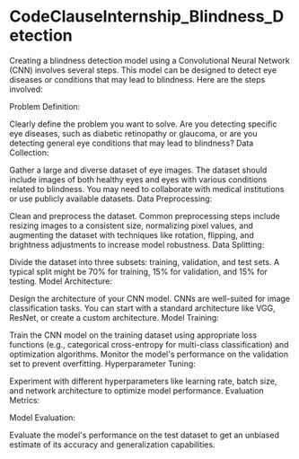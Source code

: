 # CodeClauseInternship_Blindness_Detection

Creating a blindness detection model using a Convolutional Neural Network (CNN) involves several steps. This model can be designed to detect eye diseases or conditions that may lead to blindness. Here are the steps involved:

Problem Definition:

Clearly define the problem you want to solve. Are you detecting specific eye diseases, such as diabetic retinopathy or glaucoma, or are you detecting general eye conditions that may lead to blindness?
Data Collection:

Gather a large and diverse dataset of eye images. The dataset should include images of both healthy eyes and eyes with various conditions related to blindness. You may need to collaborate with medical institutions or use publicly available datasets.
Data Preprocessing:

Clean and preprocess the dataset. Common preprocessing steps include resizing images to a consistent size, normalizing pixel values, and augmenting the dataset with techniques like rotation, flipping, and brightness adjustments to increase model robustness.
Data Splitting:

Divide the dataset into three subsets: training, validation, and test sets. A typical split might be 70% for training, 15% for validation, and 15% for testing.
Model Architecture:

Design the architecture of your CNN model. CNNs are well-suited for image classification tasks. You can start with a standard architecture like VGG, ResNet, or create a custom architecture.
Model Training:

Train the CNN model on the training dataset using appropriate loss functions (e.g., categorical cross-entropy for multi-class classification) and optimization algorithms. Monitor the model's performance on the validation set to prevent overfitting.
Hyperparameter Tuning:

Experiment with different hyperparameters like learning rate, batch size, and network architecture to optimize model performance.
Evaluation Metrics:

Model Evaluation:

Evaluate the model's performance on the test dataset to get an unbiased estimate of its accuracy and generalization capabilities.



